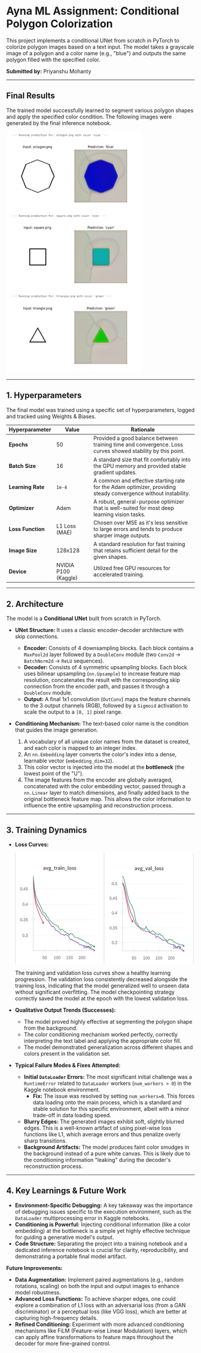 # Ayna ML Assignment: Conditional Polygon Colorization

This project implements a conditional UNet from scratch in PyTorch to colorize polygon images based on a text input. The model takes a grayscale image of a polygon and a color name (e.g., "blue") and outputs the same polygon filled with the specified color.

**Submitted by:** Priyanshu Mohanty

---

## Final Results

The trained model successfully learned to segment various polygon shapes and apply the specified color condition. The following images were generated by the final inference notebook.

![Final Inference Results](inference_ss.png)

---

## 1. Hyperparameters

The final model was trained using a specific set of hyperparameters, logged and tracked using Weights & Biases.

| Hyperparameter  | Value             | Rationale                                                                                             |
|-----------------|-------------------|-------------------------------------------------------------------------------------------------------|
| **Epochs**      | 50                | Provided a good balance between training time and convergence. Loss curves showed stability by this point. |
| **Batch Size**  | 16                | A standard size that fit comfortably into the GPU memory and provided stable gradient updates.         |
| **Learning Rate** | `1e-4`              | A common and effective starting rate for the Adam optimizer, providing steady convergence without instability. |
| **Optimizer**   | Adam              | A robust, general-purpose optimizer that is well-suited for most deep learning vision tasks.            |
| **Loss Function** | L1 Loss (MAE)     | Chosen over MSE as it's less sensitive to large errors and tends to produce sharper image outputs. |
| **Image Size**  | 128x128           | A standard resolution for fast training that retains sufficient detail for the given shapes.       |
| **Device**      | NVIDIA P100 (Kaggle) | Utilized free GPU resources for accelerated training.                                                 |

---

## 2. Architecture

The model is a **Conditional UNet** built from scratch in PyTorch.

*   **UNet Structure:** It uses a classic encoder-decoder architecture with skip connections.
    *   **Encoder:** Consists of 4 downsampling blocks. Each block contains a `MaxPool2d` layer followed by a `DoubleConv` module (two `Conv2d` -> `BatchNorm2d` -> `ReLU` sequences).
    *   **Decoder:** Consists of 4 symmetric upsampling blocks. Each block uses bilinear upsampling (`nn.Upsample`) to increase feature map resolution, concatenates the result with the corresponding skip connection from the encoder path, and passes it through a `DoubleConv` module.
    *   **Output:** A final 1x1 convolution (`OutConv`) maps the feature channels to the 3 output channels (RGB), followed by a `Sigmoid` activation to scale the output to a `[0, 1]` pixel range.

*   **Conditioning Mechanism:** The text-based color name is the condition that guides the image generation.
    1.  A vocabulary of all unique color names from the dataset is created, and each color is mapped to an integer index.
    2.  An `nn.Embedding` layer converts the color's index into a dense, learnable vector (`embedding_dim=32`).
    3.  This color vector is injected into the model at the **bottleneck** (the lowest point of the "U").
    4.  The image features from the encoder are globally averaged, concatenated with the color embedding vector, passed through a `nn.Linear` layer to match dimensions, and finally added back to the original bottleneck feature map. This allows the color information to influence the entire upsampling and reconstruction process.

---

## 3. Training Dynamics


*   **Loss Curves:**

    ![Average_training_loss](avg_training_loss.png)
    ![Average_validation_loss](avg_validation_loss.png)

    The training and validation loss curves show a healthy learning progression. The validation loss consistently decreased alongside the training loss, indicating that the model generalized well to unseen data without significant overfitting. The model checkpointing strategy correctly saved the model at the epoch with the lowest validation loss.

*   **Qualitative Output Trends (Successes):**
    *   The model proved highly effective at segmenting the polygon shape from the background.
    *   The color conditioning mechanism worked perfectly, correctly interpreting the text label and applying the appropriate color fill.
    *   The model demonstrated generalization across different shapes and colors present in the validation set.

*   **Typical Failure Modes & Fixes Attempted:**
    *   **Initial `DataLoader` Errors:** The most significant initial challenge was a `RuntimeError` related to `DataLoader` workers (`num_workers > 0`) in the Kaggle notebook environment.
        *   **Fix:** The issue was resolved by setting `num_workers=0`. This forces data loading onto the main process, which is a standard and stable solution for this specific environment, albeit with a minor trade-off in data loading speed.
    *   **Blurry Edges:** The generated images exhibit soft, slightly blurred edges. This is a well-known artifact of using pixel-wise loss functions like L1, which average errors and thus penalize overly sharp transitions.
    *   **Background Artifacts:** The model produces faint color smudges in the background instead of a pure white canvas. This is likely due to the conditioning information "leaking" during the decoder's reconstruction process.

---

## 4. Key Learnings & Future Work

*   **Environment-Specific Debugging:** A key takeaway was the importance of debugging issues specific to the execution environment, such as the `DataLoader` multiprocessing error in Kaggle notebooks.
*   **Conditioning is Powerful:** Injecting conditional information (like a color embedding) at the bottleneck is a simple yet highly effective technique for guiding a generative model's output.
*   **Code Structure:** Separating the project into a training notebook and a dedicated inference notebook is crucial for clarity, reproducibility, and demonstrating a portable final model artifact.

**Future Improvements:**
*   **Data Augmentation:** Implement paired augmentations (e.g., random rotations, scaling) on both the input and output images to enhance model robustness.
*   **Advanced Loss Functions:** To achieve sharper edges, one could explore a combination of L1 loss with an adversarial loss (from a GAN discriminator) or a perceptual loss (like VGG loss), which are better at capturing high-frequency details.
*   **Refined Conditioning:** Experiment with more advanced conditioning mechanisms like FiLM (Feature-wise Linear Modulation) layers, which can apply affine transformations to feature maps throughout the decoder for more fine-grained control.